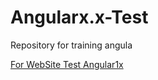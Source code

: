# Angularx.x-Test
Repository for training angula

<a href="https://igorfachini.github.io/Angular-Test/Angular1x/crud/public/index.html"> For WebSite Test Angular1x</a>
